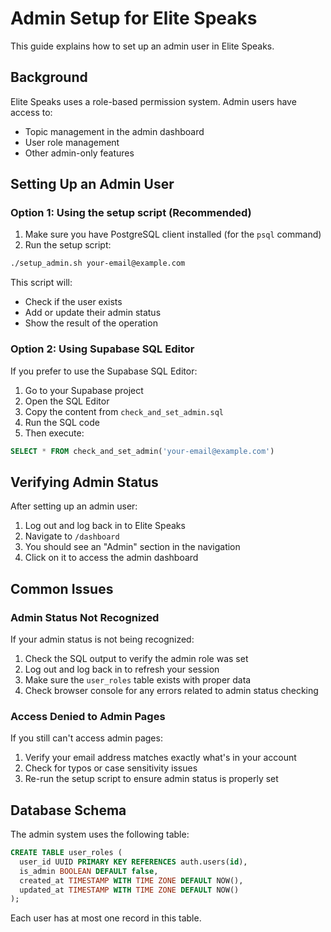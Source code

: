 # Admin Setup for Elite Speaks

This guide explains how to set up an admin user in Elite Speaks.

## Background

Elite Speaks uses a role-based permission system. Admin users have access to:
- Topic management in the admin dashboard
- User role management
- Other admin-only features

## Setting Up an Admin User

### Option 1: Using the setup script (Recommended)

1. Make sure you have PostgreSQL client installed (for the `psql` command)
2. Run the setup script:

```bash
./setup_admin.sh your-email@example.com
```

This script will:
- Check if the user exists
- Add or update their admin status
- Show the result of the operation

### Option 2: Using Supabase SQL Editor

If you prefer to use the Supabase SQL Editor:

1. Go to your Supabase project
2. Open the SQL Editor
3. Copy the content from `check_and_set_admin.sql`
4. Run the SQL code
5. Then execute:

```sql
SELECT * FROM check_and_set_admin('your-email@example.com')
```

## Verifying Admin Status

After setting up an admin user:

1. Log out and log back in to Elite Speaks
2. Navigate to `/dashboard`
3. You should see an "Admin" section in the navigation
4. Click on it to access the admin dashboard

## Common Issues

### Admin Status Not Recognized

If your admin status is not being recognized:

1. Check the SQL output to verify the admin role was set
2. Log out and log back in to refresh your session
3. Make sure the `user_roles` table exists with proper data
4. Check browser console for any errors related to admin status checking

### Access Denied to Admin Pages

If you still can't access admin pages:

1. Verify your email address matches exactly what's in your account
2. Check for typos or case sensitivity issues
3. Re-run the setup script to ensure admin status is properly set

## Database Schema

The admin system uses the following table:

```sql
CREATE TABLE user_roles (
  user_id UUID PRIMARY KEY REFERENCES auth.users(id),
  is_admin BOOLEAN DEFAULT false,
  created_at TIMESTAMP WITH TIME ZONE DEFAULT NOW(),
  updated_at TIMESTAMP WITH TIME ZONE DEFAULT NOW()
);
```

Each user has at most one record in this table.
